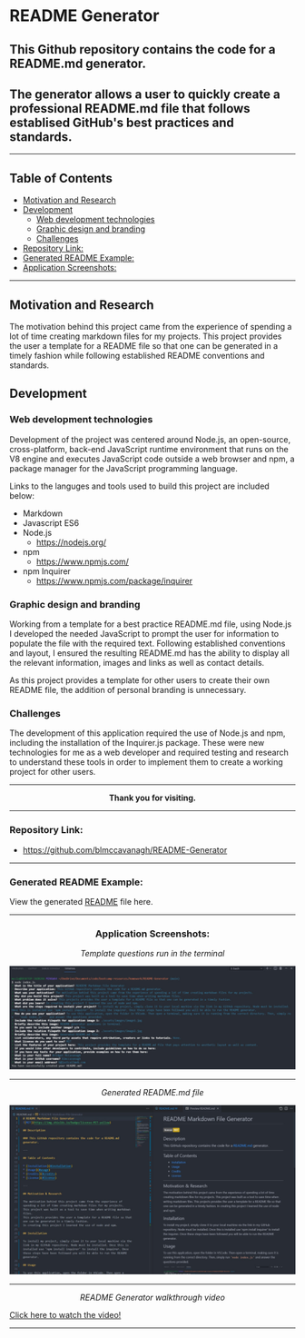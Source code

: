 # README Generator

## This Github repository contains the code for a README.md generator.

## The generator allows a user to quickly create a professional README.md file that follows establised GitHub's best practices and standards.

---

## Table of Contents

* [Motivation and Research](#motivation-and-research)
* [Development](#development)
  * [Web development technologies](#web-development-technologies)
  * [Graphic design and branding](#graphic-design-and-branding)
  * [Challenges](#challenges)
* [Repository Link:](#repository-link:)
* [Generated README Example:](#generated-README-example)
* [Application Screenshots:](#application-screenshots:)

---

## Motivation and Research

The motivation behind this project came from the experience of spending a lot of time creating markdown files for my projects. This project provides the user a template for a README file so that one can be generated in a timely fashion while following established README conventions and standards.

## Development

### Web development technologies

Development of the project was centered around Node.js, an open-source, cross-platform, back-end JavaScript runtime environment that runs on the V8 engine and executes JavaScript code outside a web browser and npm, a package manager for the JavaScript programming language.
 
Links to the languges and tools used to build this project are included below:

* Markdown
* Javascript ES6
* Node.js
    * https://nodejs.org/
* npm
    * https://www.npmjs.com/
* npm Inquirer
    * https://www.npmjs.com/package/inquirer

### Graphic design and branding

Working from a template for a best practice README.md file, using Node.js I developed the needed JavaScript to prompt the user for information to populate the file with the required text. Following established conventions and layout, I ensured the resulting README.md has the ability to display all the relevant information, images and links as well as contact details.

As this project provides a template for other users to create their own README file, the addition of personal branding is unnecessary.

### Challenges

The development of this application required the use of Node.js and npm, including the installation of the Inquirer.js package. These were new technologies for me as a web developer and required testing and research to understand these tools in order to implement them to create a working project for other users.

---

<div align="center">

**Thank you for visiting.**

</div>

---

### Repository Link:

* https://github.com/blmccavanagh/README-Generator

---

### Generated README Example:

View the generated <a href="generatedREADME.md">README</a> file here.

<div align="center">

---

### Application Screenshots:

</div>

<div align="center">

*Template questions run in the terminal* 

</div>

![README generator questions in the terminal.](./assets/images/image1.jpg)

---

<div align="center">

*Generated README.md file*

</div>

![Generated README.md file.](./assets/images/image2.jpg)

---

<div align="center">

*README Generator walkthrough video*

</div>

<a href="https://drive.google.com/file/d/11aFurmS1GbDaJPlSg9OdnQ-NyPjMWemB/view?usp=sharing">Click here to watch the video!</a>

---